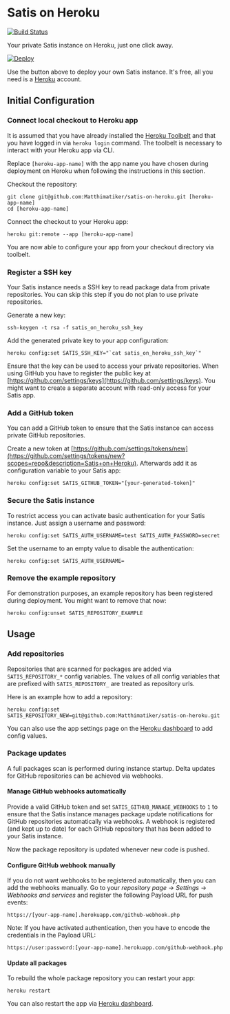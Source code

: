 # Satis on Heroku #

[![Build Status](https://travis-ci.org/bsormagec/satis-on-heroku.png?branch=master)](https://travis-ci.org/bsormagec/satis-on-heroku)

Your private Satis instance on Heroku, just one click away.

[![Deploy](https://www.herokucdn.com/deploy/button.svg)](https://heroku.com/deploy)

Use the button above to deploy your own Satis instance. It's free, all you need is a 
[Heroku](https://heroku.com) account.

## Initial Configuration ##

### Connect local checkout to Heroku app ###

It is assumed that you have already installed the [Heroku Toolbelt](https://toolbelt.heroku.com/) and that 
you have logged in via ``heroku login`` command. The toolbelt is necessary to interact with your Heroku app via CLI.

Replace ``[heroku-app-name]`` with the app name you have chosen during deployment on Heroku when following the
instructions in this section.

Checkout the repository:

    git clone git@github.com:Matthimatiker/satis-on-heroku.git [heroku-app-name]
    cd [heroku-app-name]
    
Connect the checkout to your Heroku app:
    
    heroku git:remote --app [heroku-app-name]

You are now able to configure your app from your checkout directory via toolbelt.

### Register a SSH key ###

Your Satis instance needs a SSH key to read package data from private repositories. You can skip this
step if you do not plan to use private repositories.

Generate a new key:

    ssh-keygen -t rsa -f satis_on_heroku_ssh_key
    
Add the generated private key to your app configuration:
    
    heroku config:set SATIS_SSH_KEY="`cat satis_on_heroku_ssh_key`"
    
Ensure that the key can be used to access your private repositories. When using GitHub you have to register the
public key at [https://github.com/settings/keys](https://github.com/settings/keys). You might want to create
a separate account with read-only access for your Satis app.

### Add a GitHub token ###

You can add a GitHub token to ensure that the Satis instance can access private GitHub repositories.

Create a new token at [https://github.com/settings/tokens/new](https://github.com/settings/tokens/new?scopes=repo&description=Satis+on+Heroku).
Afterwards add it as configuration variable to your Satis app:

    heroku config:set SATIS_GITHUB_TOKEN="[your-generated-token]"

### Secure the Satis instance ###

To restrict access you can activate basic authentication for your Satis instance. Just assign a username and password:

    heroku config:set SATIS_AUTH_USERNAME=test SATIS_AUTH_PASSWORD=secret
    
Set the username to an empty value to disable the authentication:
    
    heroku config:set SATIS_AUTH_USERNAME=

### Remove the example repository ###

For demonstration purposes, an example repository has been registered during deployment. You might want 
to remove that now:

    heroku config:unset SATIS_REPOSITORY_EXAMPLE

## Usage ##

### Add repositories ###

Repositories that are scanned for packages are added via ``SATIS_REPOSITORY_*`` config variables. The values
of all config variables that are prefixed with ``SATIS_REPOSITORY_`` are treated as repository urls.

Here is an example how to add a repository:

    heroku config:set SATIS_REPOSITORY_NEW=git@github.com:Matthimatiker/satis-on-heroku.git

You can also use the app settings page on the [Heroku dashboard](https://dashboard.heroku.com) to add config values.

### Package updates ###

A full packages scan is performed during instance startup. Delta updates for GitHub repositories
can be achieved via webhooks.

#### Manage GitHub webhooks automatically ####

Provide a valid GitHub token and set ``SATIS_GITHUB_MANAGE_WEBHOOKS`` to ``1`` to ensure that the
Satis instance manages package update notifications for GitHub repositories automatically via webhooks.
A webhook is registered (and kept up to date) for each GitHub repository that has been added to
your Satis instance.

Now the package repository is updated whenever new code is pushed.

#### Configure GitHub webhook manually ####

If you do not want webhooks to be registered automatically, then you can add the webhooks manually.
Go to your *repository page* -> *Settings* -> *Webhooks and services* and register the following Payload URL
for push events:

    https://[your-app-name].herokuapp.com/github-webhook.php

Note: If you have activated authentication, then you have to encode the credentials in the Payload URL:

    https://user:password:[your-app-name].herokuapp.com/github-webhook.php

#### Update all packages ####

To rebuild the whole package repository you can restart your app:

    heroku restart
    
You can also restart the app via [Heroku dashboard](https://dashboard.heroku.com).
